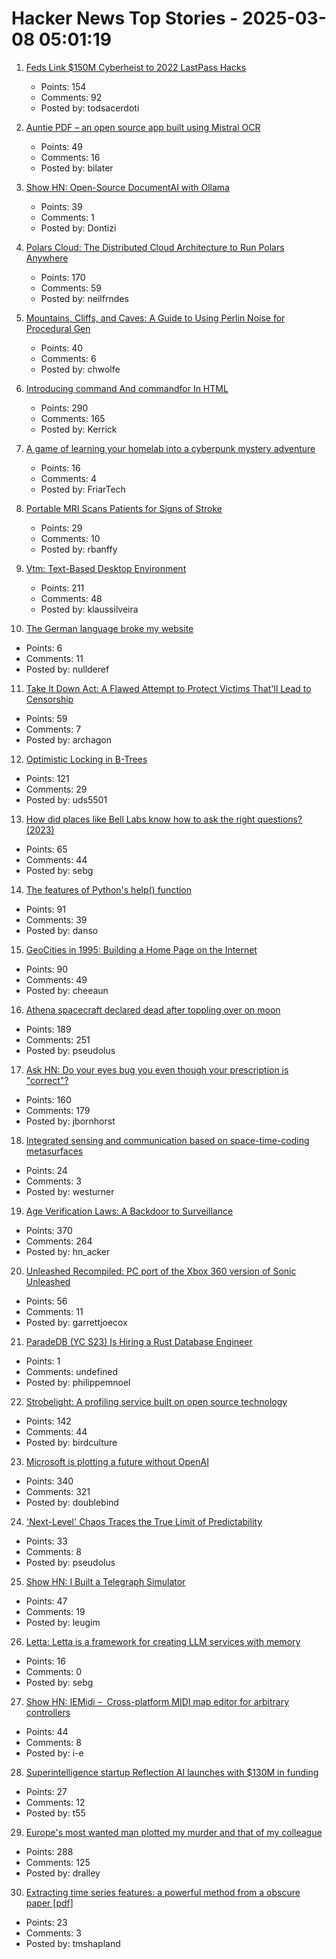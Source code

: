 # Hacker News Top Stories - 2025-03-08 05:01:19

1. [Feds Link $150M Cyberheist to 2022 LastPass Hacks](https://krebsonsecurity.com/2025/03/feds-link-150m-cyberheist-to-2022-lastpass-hacks/)
   - Points: 154
   - Comments: 92
   - Posted by: todsacerdoti

2. [Auntie PDF – an open source app built using Mistral OCR](https://www.auntiepdf.com/)
   - Points: 49
   - Comments: 16
   - Posted by: bilater

3. [Show HN: Open-Source DocumentAI with Ollama](https://rlama.dev/)
   - Points: 39
   - Comments: 1
   - Posted by: Dontizi

4. [Polars Cloud: The Distributed Cloud Architecture to Run Polars Anywhere](https://pola.rs/posts/polars-cloud-what-we-are-building/)
   - Points: 170
   - Comments: 59
   - Posted by: neilfrndes

5. [Mountains, Cliffs, and Caves: A Guide to Using Perlin Noise for Procedural Gen](https://jdhwilkins.com/mountains-cliffs-and-caves-a-comprehensive-guide-to-using-perlin-noise-for-procedural-generation/)
   - Points: 40
   - Comments: 6
   - Posted by: chwolfe

6. [Introducing command And commandfor In HTML](https://developer.chrome.com/blog/command-and-commandfor)
   - Points: 290
   - Comments: 165
   - Posted by: Kerrick

7. [A game of learning your homelab into a cyberpunk mystery adventure](https://github.com/Fimeg/NetworkChronicles)
   - Points: 16
   - Comments: 4
   - Posted by: FriarTech

8. [Portable MRI Scans Patients for Signs of Stroke](https://spectrum.ieee.org/stroke-mri)
   - Points: 29
   - Comments: 10
   - Posted by: rbanffy

9. [Vtm: Text-Based Desktop Environment](https://github.com/directvt/vtm)
   - Points: 211
   - Comments: 48
   - Posted by: klaussilveira

10. [The German language broke my website](https://speedbumpapp.com/en/blog/german-translation/)
   - Points: 6
   - Comments: 11
   - Posted by: nullderef

11. [Take It Down Act: A Flawed Attempt to Protect Victims That'll Lead to Censorship](https://www.eff.org/deeplinks/2025/02/take-it-down-act-flawed-attempt-protect-victims-will-lead-censorship)
   - Points: 59
   - Comments: 7
   - Posted by: archagon

12. [Optimistic Locking in B-Trees](https://cedardb.com/blog/optimistic_btrees/)
   - Points: 121
   - Comments: 29
   - Posted by: uds5501

13. [How did places like Bell Labs know how to ask the right questions? (2023)](https://www.freaktakes.com/p/how-did-places-like-bell-labs-know)
   - Points: 65
   - Comments: 44
   - Posted by: sebg

14. [The features of Python's help() function](https://www.pythonmorsels.com/help-features/)
   - Points: 91
   - Comments: 39
   - Posted by: danso

15. [GeoCities in 1995: Building a Home Page on the Internet](https://cybercultural.com/p/geocities-1995/)
   - Points: 90
   - Comments: 49
   - Posted by: cheeaun

16. [Athena spacecraft declared dead after toppling over on moon](https://www.theguardian.com/science/2025/mar/07/athena-spacecraft-mission-dead)
   - Points: 189
   - Comments: 251
   - Posted by: pseudolus

17. [Ask HN: Do your eyes bug you even though your prescription is "correct"?](undefined)
   - Points: 160
   - Comments: 179
   - Posted by: jbornhorst

18. [Integrated sensing and communication based on space-time-coding metasurfaces](https://www.nature.com/articles/s41467-025-57137-6)
   - Points: 24
   - Comments: 3
   - Posted by: westurner

19. [Age Verification Laws: A Backdoor to Surveillance](https://www.eff.org/deeplinks/2025/03/first-porn-now-skin-cream-age-verification-bills-are-out-control)
   - Points: 370
   - Comments: 264
   - Posted by: hn_acker

20. [Unleashed Recompiled: PC port of the Xbox 360 version of Sonic Unleashed](https://github.com/hedge-dev/UnleashedRecomp)
   - Points: 56
   - Comments: 11
   - Posted by: garrettjoecox

21. [ParadeDB (YC S23) Is Hiring a Rust Database Engineer](https://paradedb.notion.site/ParadeDB-Job-Board-50b45af7a2834e22958b171ffa008e00)
   - Points: 1
   - Comments: undefined
   - Posted by: philippemnoel

22. [Strobelight: A profiling service built on open source technology](https://engineering.fb.com/2025/01/21/production-engineering/strobelight-a-profiling-service-built-on-open-source-technology/)
   - Points: 142
   - Comments: 44
   - Posted by: birdculture

23. [Microsoft is plotting a future without OpenAI](https://techstartups.com/2025/03/07/microsoft-is-plotting-a-future-without-openai/)
   - Points: 340
   - Comments: 321
   - Posted by: doublebind

24. ['Next-Level' Chaos Traces the True Limit of Predictability](https://www.quantamagazine.org/next-level-chaos-traces-the-true-limit-of-predictability-20250307/)
   - Points: 33
   - Comments: 8
   - Posted by: pseudolus

25. [Show HN: I Built a Telegraph Simulator](https://telegraph.13ug1mb.com)
   - Points: 47
   - Comments: 19
   - Posted by: leugim

26. [Letta: Letta is a framework for creating LLM services with memory](https://github.com/letta-ai/letta)
   - Points: 16
   - Comments: 0
   - Posted by: sebg

27. [Show HN: IEMidi –  Cross-platform MIDI map editor for arbitrary controllers](https://github.com/Interactive-Echoes/IEMidi)
   - Points: 44
   - Comments: 8
   - Posted by: i-e

28. [Superintelligence startup Reflection AI launches with $130M in funding](https://siliconangle.com/2025/03/07/superintelligence-startup-reflection-ai-launches-130m-funding/)
   - Points: 27
   - Comments: 12
   - Posted by: t55

29. [Europe's most wanted man plotted my murder and that of my colleague](https://theins.press/en/inv/279034)
   - Points: 288
   - Comments: 125
   - Posted by: dralley

30. [Extracting time series features: a powerful method from a obscure paper [pdf]](https://rcin.org.pl/ippt/Content/117114/PDF/WA727_91599_P.262b-Van-Atta-Effect.pdf)
   - Points: 23
   - Comments: 3
   - Posted by: tmshapland

